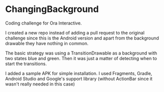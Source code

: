 ChangingBackground
==================

Coding challenge for Ora Interactive.

I created a new repo instead of adding a pull request to the original challenge since this is the Android version and apart from the background drawable they have nothing in common.

The basic strategy was using a TransitionDrawable as a background with two states blue and green. Then it was just a matter of detecting when to start the transitions.

I added a sample APK for simple installation.
I used Fragments, Gradle, Android Studio and Google's support library (without ActionBar since it wasn't really needed in this case)
